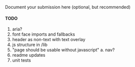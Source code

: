 Document your submission here (optional, but recommended)

#### TODO
1. aria?
1. font face imports and fallbacks
1. header as non-text with text overlay
1. js structure in /lib
1. "page should be usable without javascript"
   a. nav?
1. readme updates
1. unit tests